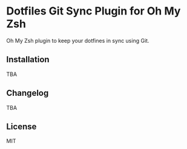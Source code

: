 # Dotfiles Git Sync Plugin for Oh My Zsh
Oh My Zsh plugin to keep your dotfines in sync using Git. 

## Installation
TBA

## Changelog
TBA

## License
MIT